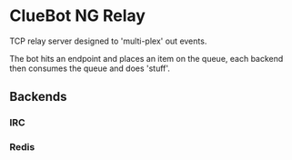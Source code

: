ClueBot NG Relay
================

TCP relay server designed to 'multi-plex' out events.

The bot hits an endpoint and places an item on the queue, each backend then consumes the queue and does 'stuff'.

Backends
--------

### IRC



### Redis

